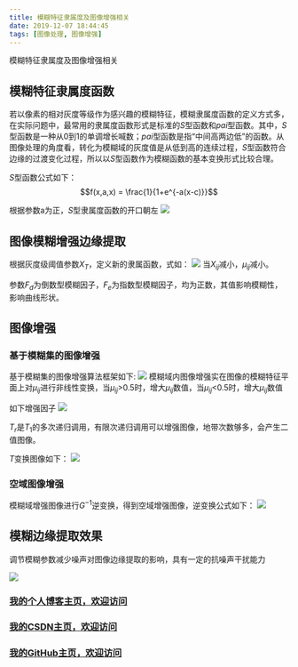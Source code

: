 ```yaml
---
title: 模糊特征隶属度及图像增强相关
date: 2019-12-07 18:44:45
tags: [图像处理, 图像增强]
---
```


模糊特征隶属度及图像增强相关
<!--more-->
## 模糊特征隶属度函数

若以像素的相对灰度等级作为感兴趣的模糊特征，模糊隶属度函数的定义方式多，在实际问题中，最常用的隶属度函数形式是标准的$S$型函数和$pai$型函数。其中，$S$型函数是一种从0到1的单调增长喊数；$pai$型函数是指“中间高两边低”的函数。从图像处理的角度看，转化为模糊域的灰度值是从低到高的连续过程，$S$型函数符合边缘的过渡变化过程，所以以$S$型函数作为模糊函数的基本变换形式比较合理。

$S$型函数公式如下：
$$f(x,a,x) = \frac{1}{1+e^{-a(x-c)}}$$


根据参数a为正，$S$型隶属度函数的开口朝左
![](https://img-blog.nos-eastchina1.126.net/blog/blog_mohu_haze_1.png)

## 图像模糊增强边缘提取
根据灰度级阈值参数$X_T$，定义新的隶属函数，式如：
![](https://img-blog.nos-eastchina1.126.net/blog/blog_mohu_haze_2.png)
当$X_{ij}$减小，$\mu_{ij}$减小。

参数$F_d$为倒数型模糊因子，$F_e$为指数型模糊因子，均为正数，其值影响模糊性，影响曲线形状。
## 图像增强
### 基于模糊集的图像增强
基于模糊集的图像增强算法框架如下:
![](https://img-blog.nos-eastchina1.126.net/blog/blog_mohu_haze_3.png)
模糊域内图像增强实在图像的模糊特征平面上对$\mu_{ij}$进行非线性变换，当$\mu_{ij}$>0.5时，增大$\mu_{ij}$数值，当$\mu_{ij}$<0.5时，增大$\mu_{ij}$数值

如下增强因子
![](https://img-blog.nos-eastchina1.126.net/blog/blog_mohu_haze_7.png)

$T_r$是$T_1$的多次递归调用，有限次递归调用可以增强图像，地带次数够多，会产生二值图像。

$T$变换图像如下：
![](https://img-blog.nos-eastchina1.126.net/blog/blog_mohu_haze_4.png)


### 空域图像增强
模糊域增强图像进行$G^{-1}$逆变换，得到空域增强图像，逆变换公式如下：
![](https://img-blog.nos-eastchina1.126.net/blog/blog_mohu_haze_5.png)

## 模糊边缘提取效果
调节模糊参数减少噪声对图像边缘提取的影响，具有一定的抗噪声干扰能力

![](https://img-blog.nos-eastchina1.126.net/blog/blog_mohu_haze_6.png)


### [我的个人博客主页，欢迎访问](http://www.aomanhao.top/)
### [我的CSDN主页，欢迎访问](https://blog.csdn.net/Aoman_Hao)
### [我的GitHub主页，欢迎访问](https://github.com/AomanHao)


